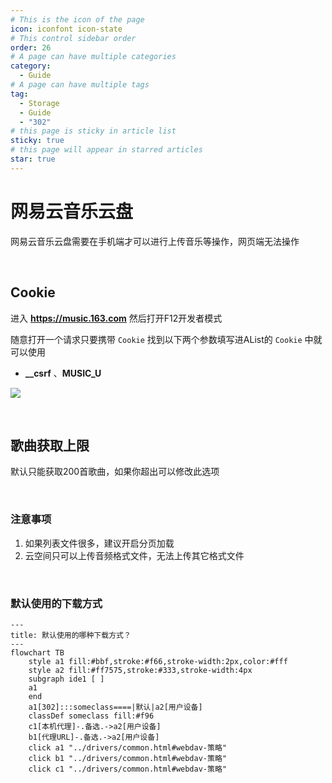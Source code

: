 ```yaml
---
# This is the icon of the page
icon: iconfont icon-state
# This control sidebar order
order: 26
# A page can have multiple categories
category:
  - Guide
# A page can have multiple tags
tag:
  - Storage
  - Guide
  - "302"
# this page is sticky in article list
sticky: true
# this page will appear in starred articles
star: true
---
```


# 网易云音乐云盘

网易云音乐云盘需要在手机端才可以进行上传音乐等操作，网页端无法操作

<br/>



## **Cookie**

进入 **https://music.163.com** 然后打开F12开发者模式

随意打开一个请求只要携带 `Cookie` 找到以下两个参数填写进AList的 `Cookie` 中就可以使用

- **__csrf** 、**MUSIC_U**

![](/img/drivers/163/163_cookie.png)

<br/>



## **歌曲获取上限**

默认只能获取200首歌曲，如果你超出可以修改此选项

<br/>



### **注意事项**

1. 如果列表文件很多，建议开启分页加载
2. 云空间只可以上传音频格式文件，无法上传其它格式文件

<br/>



### **默认使用的下载方式**

```mermaid
---
title: 默认使用的哪种下载方式？
---
flowchart TB
    style a1 fill:#bbf,stroke:#f66,stroke-width:2px,color:#fff
    style a2 fill:#ff7575,stroke:#333,stroke-width:4px
    subgraph ide1 [ ]
    a1
    end
    a1[302]:::someclass====|默认|a2[用户设备]
    classDef someclass fill:#f96
    c1[本机代理]-.备选.->a2[用户设备]
    b1[代理URL]-.备选.->a2[用户设备]
    click a1 "../drivers/common.html#webdav-策略"
    click b1 "../drivers/common.html#webdav-策略"
    click c1 "../drivers/common.html#webdav-策略"
```